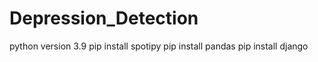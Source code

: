 # Depression_Detection
python version 3.9
pip install spotipy
pip install pandas
pip install django
